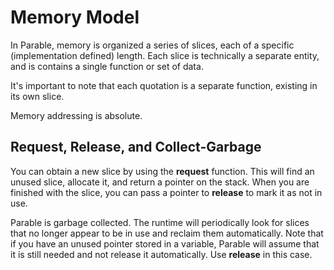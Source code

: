 # Memory Model

In Parable, memory is organized a series of slices, each of a specific (implementation defined) length. Each slice is technically a separate entity, and is contains a single function or set of data.

It's important to note that each quotation is a separate function, existing in its own slice.

Memory addressing is absolute.

## Request, Release, and Collect-Garbage

You can obtain a new slice by using the **request** function. This will find an unused slice, allocate it, and return a pointer on the stack. When you are finished with the slice, you can pass a pointer to **release** to mark it as not in use.

Parable is garbage collected. The runtime will periodically look for slices that no longer appear to be in use and reclaim them automatically. Note that if you have an unused pointer stored in a variable, Parable will assume that it is still needed and not release it automatically. Use **release** in this case.

